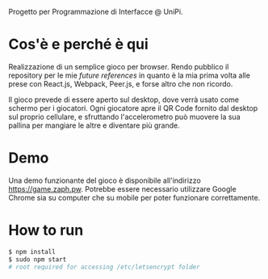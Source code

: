 Progetto per Programmazione di Interfacce @ UniPi.

# Cos'è e perché è qui

Realizzazione di un semplice gioco per browser.
Rendo pubblico il repository per le mie *future references* in quanto è la mia prima volta alle prese con React.js, Webpack, Peer.js, e forse altro che non ricordo.

Il gioco prevede di essere aperto sul desktop, dove verrà usato come schermo per i giocatori.
Ogni giocatore apre il QR Code fornito dal desktop sul proprio cellulare, e sfruttando l'accelerometro può muovere la sua pallina per mangiare le altre e diventare più grande.

# Demo
Una demo funzionante del gioco è disponibile all'indirizzo https://game.zaph.pw.
Potrebbe essere necessario utilizzare Google Chrome sia su computer che su mobile per poter funzionare correttamente.

# How to run
```bash
$ npm install
$ sudo npm start 
# root required for accessing /etc/letsencrypt folder
```
